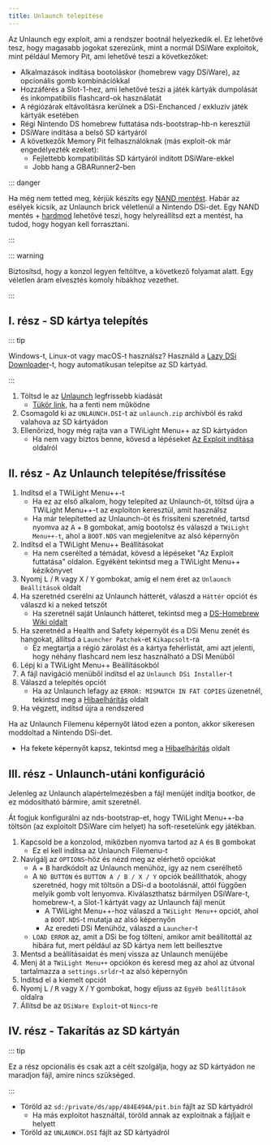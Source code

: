 ```yaml
---
title: Unlaunch telepítése
---
```


Az Unlaunch egy exploit, ami a rendszer bootnál helyezkedik el. Ez lehetővé tesz, hogy magasabb jogokat szerezünk, mint a normál DSiWare exploitok, mint például Memory Pit, ami lehetővé teszi a következőket:

- Alkalmazások indítása bootoláskor (homebrew vagy DSiWare), az opcionális gomb kombinációkkal
- Hozzáférés a Slot-1-hez, ami lehetővé teszi a játék kártyák dumpolását és inkompatibilis flashcard-ok használatát
- A régiózárak eltávolításra kerülnek a DSi-Enchanced / exkluzív játék kártyák esetében
- Régi Nintendo DS homebrew futtatása nds-bootstrap-hb-n keresztül
- DSiWare indítása a belső SD kártyáról
- A következők Memory Pit felhasználóknak (más exploit-ok már engedélyezték ezeket):
     - Fejlettebb kompatibilitás SD kártyáról indított DSiWare-ekkel
     - Jobb hang a GBARunner2-ben

::: danger

Ha még nem tetted meg, kérjük készíts egy [NAND mentést](dumping-nand). Habár az esélyek kicsik, az Unlaunch brick véletlenül a Nintendo DSi-det. Egy NAND mentés + [hardmod](https://wiki.ds-homebrew.com/ds-index/hardmod) lehetővé teszi, hogy helyreállítsd ezt a mentést, ha tudod, hogy hogyan kell forrasztani.

:::

::: warning

Biztosítsd, hogy a konzol legyen feltöltve, a következő folyamat alatt. Egy véletlen áram elvesztés komoly hibákhoz vezethet.

:::

## I. rész - SD kártya telepítés

::: tip

Windows-t, Linux-ot vagy macOS-t használsz? Használd a [Lazy DSi Downloader](lazy-dsi-downloader)-t, hogy automatikusan telepítse az SD kártyád.

:::

1. Töltsd le az [Unlaunch](https://problemkaputt.de/unlaunch.zip) legfrissebb kiadását
   - [Tükör link](https://web.archive.org/web/20201112031436/https://problemkaputt.de/unlaunch.zip), ha a fenti nem működne
1. Csomagold ki az `UNLAUNCH.DSI`-t az `unlaunch.zip` archívból és rakd valahova az SD kártyádon
1. Ellenőrizd, hogy még rajta van a TWiLight Menu++ az SD kártyádon
   - Ha nem vagy biztos benne, kövesd a lépéseket [Az Exploit indítása](launching-the-exploit#twilight-menu) oldalról

## II. rész - Az Unlaunch telepítése/frissítése

1. Indítsd el a TWiLight Menu++-t
   - Ha ez az első alkalom, hogy telepíted az Unlaunch-öt, töltsd újra a TWiLight Menu++-t az exploiton keresztül, amit használsz
   - Ha már telepítetted az Unlaunch-öt és frissíteni szeretnéd, tartsd nyomva az <kbd class="face">A</kbd> + <kbd class="face">B</kbd> gombokat, amíg bootolsz és válaszd a `TWiLight Menu++-t`, ahol a `BOOT.NDS` van megjelenítve az alsó képernyőn
1. Indítsd el a TWiLight Menu++ Beállításokat
   - Ha nem cserélted a témádat, kövesd a lépéseket "Az Exploit futtatása" oldalon. Egyéként tekintsd meg a TWiLight Menu++ kézikönyvet
1. Nyomj <kbd class="l">L</kbd> / <kbd class="r">R</kbd> vagy <kbd class="face">X</kbd> / <kbd class="face">Y</kbd> gombokat, amíg el nem éret az `Unlaunch Beállítások` oldalt
1. Ha szeretnéd cserélni az Unlaunch hátterét, válaszd a `Háttér` opciót és válaszd ki a neked tetszőt
   - Ha szeretnél saját Unlaunch hátteret, tekintsd meg a [DS-Homebrew Wiki oldalt](https://wiki.ds-homebrew.com/twilightmenu/custom-unlaunch-backgrounds)
1. Ha szeretnéd a Health and Safety képernyőt és a DSi Menu zenét és hangokat, állítsd a `Launcher Patchek`-et `Kikapcsolt`-ra
   - Ez megtartja a régió zárolást és a kártya fehérlistát, ami azt jelenti, hogy néhány flashcard nem lesz használható a DSi Menüből
1. Lépj ki a TWiLight Menu++ Beállításokból
1. A fájl navigáció menüből indítsd el az `Unlaunch DSi Installer`-t
1. Válaszd a telepítés opciót
   - Ha az Unlaunch lefagy az `ERROR: MISMATCH IN FAT COPIES` üzenetnél, tekintsd meg a [Hibaelhárítás](troubleshooting) oldalt
1. Ha végzett, indítsd újra a rendszered

Ha az Unlaunch Filemenu képernyőt látod ezen a ponton, akkor sikeresen moddoltad a Nintendo DSi-det.
- Ha fekete képernyőt kapsz, tekintsd meg a [Hibaelhárítás](troubleshooting) oldalt

## III. rész - Unlaunch-utáni konfiguráció

Jelenleg az Unlaunch alapértelmezésben a fájl menüjét indítja bootkor, de ez módosítható bármire, amit szeretnél.

Át fogjuk konfigurálni az nds-bootstrap-et, hogy TWiLight Menu++-ba töltsön (az exploitolt DSiWare cím helyet) ha soft-resetelünk egy játékban.

1. Kapcsold be a konzolod, miközben nyomva tartod az <kbd class="face">A</kbd> és <kbd class="face">B</kbd> gombokat
   - Ez el kell indítsa az Unlaunch Filemenu-t
1. Navigálj az `OPTIONS`-höz és nézd meg az elérhető opciókat
   - <kbd class="face">A</kbd> + <kbd class="face">B</kbd> hardkódolt az Unlaunch menühöz, így az nem cserélhető
   - A `NO BUTTON` és `BUTTON A / B / X / Y` opciók beállíthatók, ahogy szeretnéd, hogy mit töltsön a DSi-d a bootolásnál, attól függően melyik gomb volt lenyomva. Kiválaszthatsz bármilyen DSiWare-t, homebrew-t, a Slot-1 kártyát vagy az Unlaunch fájl menüt
      - A TWiLight Menu++-hoz válaszd a `TWiLight Menu++` opciót, ahol a `BOOT.NDS`-t mutatja az alsó képernyőn
      - Az eredeti DSi Menühöz, válaszd a `Launcher`-t
   - `LOAD ERROR` az, amit a DSi be fog tölteni, amikor amit beállítottál az hibára fut, mert például az SD kártya nem lett beillesztve
1. Mentsd a beállításaidat és menj vissza az Unlaunch menüjébe
1. Menj át a `TWiLight Menu++` opciókon és keresd meg az ahol az útvonal tartalmazza a `settings.srldr`-t az alsó képernyőn
1. Indítsd el a kiemelt opciót
1. Nyomj <kbd class="l">L</kbd> / <kbd class="r">R</kbd> vagy <kbd class="face">X</kbd> / <kbd class="face">Y</kbd> gombokat, hogy eljuss az `Egyéb beállítások` oldalra
1. Állítsd be az `DSiWare Exploit`-ot `Nincs`-re

## IV. rész - Takarítás az SD kártyán

::: tip

Ez a rész opcionális és csak azt a célt szolgálja, hogy az SD kártyádon ne maradjon fájl, amire nincs szükséged.

:::

- Töröld az `sd:/private/ds/app/484E494A/pit.bin` fájlt az SD kártyádról
   - Ha más exploitot használtál, töröld annak az exploitnak a fájljait e helyett
- Töröld az `UNLAUNCH.DSI` fájlt az SD kártyádról
